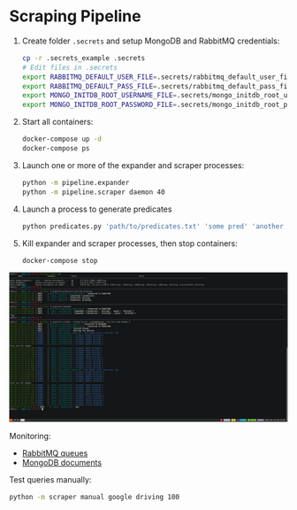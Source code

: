 # Scraping Pipeline

1. Create folder `.secrets` and setup MongoDB and RabbitMQ credentials:
   ```bash
   cp -r .secrets_example .secrets
   # Edit files in .secrets
   export RABBITMQ_DEFAULT_USER_FILE=.secrets/rabbitmq_default_user_file
   export RABBITMQ_DEFAULT_PASS_FILE=.secrets/rabbitmq_default_pass_file
   export MONGO_INITDB_ROOT_USERNAME_FILE=.secrets/mongo_initdb_root_username
   export MONGO_INITDB_ROOT_PASSWORD_FILE=.secrets/mongo_initdb_root_password
   ```

2. Start all containers:
   ```bash
   docker-compose up -d
   docker-compose ps
   ```

3. Launch one or more of the expander and scraper processes:
   ```bash
   python -m pipeline.expander
   python -m pipeline.scraper daemon 40
   ```

4. Launch a process to generate predicates
   ```bash
   python predicates.py 'path/to/predicates.txt' 'some pred' 'another pred'
   ```
   
5. Kill expander and scraper processes, then stop containers:
   ```bash
   docker-compose stop
   ```

![Pipeline example](pipeline-example.png)

Monitoring:
- [RabbitMQ queues](http://localhost:15672/)
- [MongoDB documents](http://localhost:8081/)

Test queries manually:
```bash
python -m scraper manual google driving 100
```